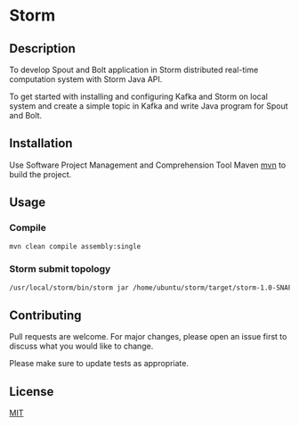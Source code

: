 # Storm

## Description

To develop Spout and Bolt application in Storm distributed real-time computation system with Storm Java API.

To get started with installing and configuring Kafka and Storm on local system and create a simple topic in Kafka and write Java program for Spout and Bolt.

## Installation

Use Software Project Management and Comprehension Tool Maven [mvn](https://maven.apache.org/) to build the project.

## Usage

### Compile
```bash
mvn clean compile assembly:single
```

### Storm submit topology
```bash
/usr/local/storm/bin/storm jar /home/ubuntu/storm/target/storm-1.0-SNAPSHOT-jar-with-dependencies.jar [TOPOLOGY_NAME]
```

## Contributing
Pull requests are welcome. For major changes, please open an issue first to discuss what you would like to change.

Please make sure to update tests as appropriate.

## License
[MIT](https://choosealicense.com/licenses/mit/)

